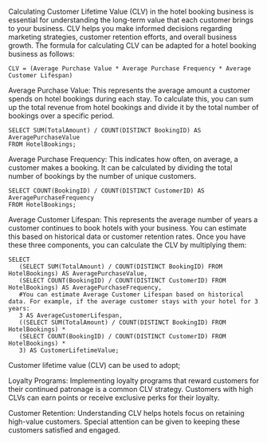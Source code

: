 Calculating Customer Lifetime Value (CLV) in the hotel booking business is essential for understanding the long-term value that each customer brings to your business. CLV helps you make informed decisions regarding marketing strategies, customer retention efforts, and overall business growth. The formula for calculating CLV can be adapted for a hotel booking business as follows:

```
CLV = (Average Purchase Value * Average Purchase Frequency * Average Customer Lifespan)
```

Average Purchase Value: This represents the average amount a customer spends on hotel bookings during each stay. To calculate this, you can sum up the total revenue from hotel bookings and divide it by the total number of bookings over a specific period.

```
SELECT SUM(TotalAmount) / COUNT(DISTINCT BookingID) AS AveragePurchaseValue
FROM HotelBookings;
```

Average Purchase Frequency: This indicates how often, on average, a customer makes a booking. It can be calculated by dividing the total number of bookings by the number of unique customers.

```
SELECT COUNT(BookingID) / COUNT(DISTINCT CustomerID) AS AveragePurchaseFrequency
FROM HotelBookings;
```

Average Customer Lifespan: This represents the average number of years a customer continues to book hotels with your business. You can estimate this based on historical data or customer retention rates.
Once you have these three components, you can calculate the CLV by multiplying them:

```
SELECT
   (SELECT SUM(TotalAmount) / COUNT(DISTINCT BookingID) FROM HotelBookings) AS AveragePurchaseValue,
   (SELECT COUNT(BookingID) / COUNT(DISTINCT CustomerID) FROM HotelBookings) AS AveragePurchaseFrequency,
   #You can estimate Average Customer Lifespan based on historical data. For example, if the average customer stays with your hotel for 3 years:
   3 AS AverageCustomerLifespan,
   ((SELECT SUM(TotalAmount) / COUNT(DISTINCT BookingID) FROM HotelBookings) *
   (SELECT COUNT(BookingID) / COUNT(DISTINCT CustomerID) FROM HotelBookings) *
   3) AS CustomerLifetimeValue;
```

Customer lifetime value (CLV) can be used to adopt;

Loyalty Programs: Implementing loyalty programs that reward customers for their continued patronage is a common CLV strategy. Customers with high CLVs can earn points or receive exclusive perks for their loyalty.

Customer Retention: Understanding CLV helps hotels focus on retaining high-value customers. Special attention can be given to keeping these customers satisfied and engaged.
